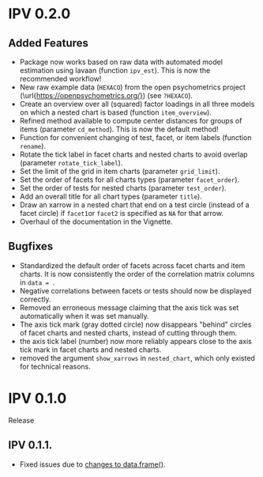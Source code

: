 # IPV 0.2.0

## Added Features
* Package now works based on raw data with automated model estimation using lavaan (function `ipv_est`). This is now the recommended workflow!
* New raw example data (`HEXACO`) from the open psychometrics project (\url{https://openpsychometrics.org/}) (see `?HEXACO`).
* Create an overview over all (squared) factor loadings in all three models on which a nested chart is based (function `item_overview`).
* Refined method available to compute center distances for groups of items (parameter `cd_method`). This is now the default method!
* Function for convenient changing of test, facet, or item labels (function `rename`).
* Rotate the tick label in facet charts and nested charts to avoid overlap (parameter `rotate_tick_label`).
* Set the limit of the grid in item charts (parameter `grid_limit`).
* Set the order of facets for all charts types (parameter `facet_order`).
* Set the order of tests for nested charts (parameter `test_order`).
* Add an overall title for all chart types (parameter `title`).
* Draw an xarrow in a nested chart that end on a test circle (instead of a facet circle) if `facet1`or `facet2` is specified as `NA` for that arrow.
* Overhaul of the documentation in the Vignette.

## Bugfixes
* Standardized the default order of facets across facet charts and item charts. It is now consistently the order of the correlation matrix columns in `data = `.
* Negative correlations between facets or tests should now be displayed correctly.
* Removed an erroneous message claiming that the axis tick was set automatically when it was set manually.
* The axis tick mark (gray dotted circle) now disappears "behind" circles of facet charts and nested charts, instead of cutting through them.
* the axis tick label (number) now more reliably appears close to the axis tick mark in facet charts and nested charts.
* removed the argument `show_xarrows` in `nested_chart`, which only existed for technical reasons.

# IPV 0.1.0
Release

## IPV 0.1.1.
* Fixed issues due to  [changes to data.frame()](https://developer.r-project.org/Blog/public/2020/02/16/stringsasfactors/index.html
).

